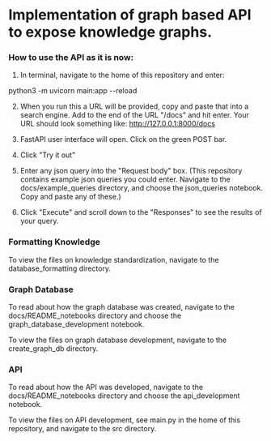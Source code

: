 # Implementation of graph based API to expose knowledge graphs.

### How to use the API as it is now:

1. In terminal, navigate to the home of this repository and enter:

python3 -m uvicorn main:app --reload

2. When you run this a URL will be provided, copy and paste that into a search engine. Add to the end of the URL "/docs" and hit enter. Your URL should look something like: http://127.0.0.1:8000/docs

3. FastAPI user interface will open. Click on the green POST bar.

4. Click "Try it out"

5. Enter any json query into the "Request body" box. (This repository contains example json queries you could enter. Navigate to the docs/example_queries directory, and choose the json_queries notebook. Copy and paste any of these.)

6. Click "Execute" and scroll down to the "Responses" to see the results of your query.

### Formatting Knowledge
To view the files on knowledge standardization, navigate to the database_formatting directory.

### Graph Database

To read about how the graph database was created, navigate to the docs/README_notebooks directory and choose the graph_database_development notebook.

To view the files on graph database development, navigate to the create_graph_db directory.

### API

To read about how the API was developed, navigate to the docs/README_notebooks directory and choose the api_development notebook.

To view the files on API development, see main.py in the home of this repository, and navigate to the src directory. 
